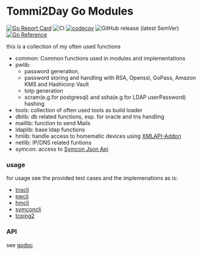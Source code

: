 # Tommi2Day Go Modules

[![Go Report Card](https://goreportcard.com/badge/github.com/tommi2day/gomodules)](https://goreportcard.com/report/github.com/tommi2day/gomodules) 
![CI](https://github.com/tommi2day/gomodules/actions/workflows/main.yml/badge.svg)
[![codecov](https://codecov.io/gh/Tommi2Day/gomodules/branch/main/graph/badge.svg?token=4KLVC3TT6A)](https://codecov.io/gh/Tommi2Day/gomodules)
![GitHub release (latest SemVer)](https://img.shields.io/github/v/release/tommi2day/gomodules)
[![Go Reference](https://pkg.go.dev/badge/github.com/tommi2day/gomodules.svg)](https://pkg.go.dev/github.com/tommi2day/gomodules)

this is a collection of my often used functions

- common: Common functions used in modules and implementations
- pwlib: 
  - password generation, 
  - password storing and handling with RSA, Openssl, GoPass, Amazon KMS and Hashicorp Vault
  - totp generation
  - scram(e.g.for postgresql) and ssha(e.g for LDAP userPassword) hashing
- tools: collection of often used tools as build loader
- dblib: db related functions, esp. for oracle and tns handling
- maillib: function to send Mails
- ldaplib: base ldap functions
- hmlib: handle access to homematic devices using [XMLAPI-Addon](https://github.com/homematic-community/XML-API)
- netlib: IP/DNS related funtions
- symcon: access to [Symcon Json Api](https://www.symcon.de/service/dokumentation/datenaustausch/)

### usage
for usage see the provided test cases and the implemenations as is:

- [tnscli](https://github.com/tommi2day/tnscli)
- [pwcli](https://github.com/tommi2day/pwcli)
- [hmcli](https://github.com/Tommi2Day/hmcli)
- [symconcli](https://github.com/Tommi2Day/symconcli)
- [tcping2](https://github.com/Tommi2Day/tcping2)


### API
see [godoc](https://pkg.go.dev/github.com/tommi2day/gomodules)
